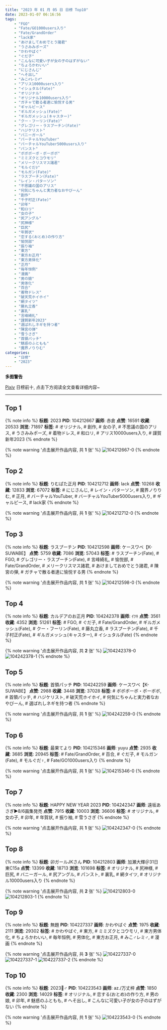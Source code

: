```yaml
---
title: "2023 年 01 月 05 日 日榜 Top10"
date: 2023-01-07 06:16:56
tags:
    - "FGO"
    - "Fate/GO1000users入り"
    - "Fate/GrandOrder"
    - "lack家"
    - "あけましておめでとう諸君"
    - "うさみみポーズ"
    - "かわやばぐ"
    - "ぐだ子"
    - "こんなに可愛い子が女の子のはずがない"
    - "ちょろかわいい"
    - "にじさんじ"
    - "へそ出し"
    - "みこ♂レミ♂"
    - "アリス10000users入り"
    - "イシュタル(Fate)"
    - "オリジナル"
    - "オリジナル10000users入り"
    - "ガチャで散る者達に愉悦する男"
    - "ギャルピース"
    - "ギルガメッシュ(Fate)"
    - "ギルガメッシュ(キャスター)"
    - "クー・フーリン(Fate)"
    - "グレゴリー・ラスプーチン(Fate)"
    - "ハジケリスト"
    - "バニーガール"
    - "バーチャルYouTuber"
    - "バーチャルYouTuber5000users入り"
    - "パンスト"
    - "ボボボーボ・ボーボボ"
    - "ミミズクとコウモリ"
    - "メリークリスマス諸君"
    - "モルぐだ♀"
    - "モルガン(Fate)"
    - "ラスプーチン(Fate)"
    - "レイン・パターソン"
    - "不思議の国のアリス"
    - "何気にちゃんと実力者なおやびーん"
    - "創作"
    - "千子村正(Fate)"
    - "卯年"
    - "和ロリ"
    - "女の子"
    - "尻アングル"
    - "尻神様"
    - "巨尻"
    - "年賀状"
    - "恋する(おとめ)の作り方"
    - "愉悦部"
    - "振り袖"
    - "東方"
    - "東方お正月"
    - "東方男体化"
    - "正月"
    - "毎年恒例"
    - "漫画"
    - "男の娘"
    - "男体化"
    - "百合"
    - "着物ドレス"
    - "破天荒ホイホイ"
    - "網タイツ"
    - "藤丸立香"
    - "裏乳"
    - "言峰綺礼"
    - "謹賀新年2023"
    - "選ばれしネギを持つ者"
    - "陳宮の弾"
    - "雪うさぎ"
    - "首領パッチ"
    - "魅惑のふともも"
    - "魔界ノりりむ"
categories:
    - "日榜"
    - "2023"
---
```


<i class="fa fa-triangle-exclamation"></i>**多图警告**<i class="fa fa-triangle-exclamation"></i>

[Pixiv](https://www.pixiv.net/) 日榜前十, 点击下方阅读全文查看详细内容~

<!-- more -->

---

## Top 1

{% note info %}
**标题**: 2023
**PID**: 104212667 **画师**: 赤倉
**点赞**: 16591 **收藏**: 20533 **浏览**: 71897
**标签**: # オリジナル, # 創作, # 女の子, # 不思議の国のアリス, # うさみみポーズ, # 着物ドレス, # 和ロリ, # アリス10000users入り, # 謹賀新年2023
{% endnote %}

{% note warning '点击展开作品内容, 共 **1** 张' %}
![104212667-0](https://i.pixiv.re/img-original/img/2023/01/04/00/00/23/104212667_p0.png)
{% endnote %}

## Top 2

{% note info %}
**标题**: りむぱた正月
**PID**: 104212712 **画师**: lack
**点赞**: 10268 **收藏**: 12833 **浏览**: 67072
**标签**: # にじさんじ, # レイン・パターソン, # 魔界ノりりむ, # 正月, # バーチャルYouTuber, # バーチャルYouTuber5000users入り, # ギャルピース, # lack家
{% endnote %}

{% note warning '点击展开作品内容, 共 **1** 张' %}
![104212712-0](https://i.pixiv.re/img-original/img/2023/01/04/00/00/34/104212712_p0.png)
{% endnote %}

## Top 3

{% note info %}
**标题**: ラスプーチン
**PID**: 104212598 **画师**: ケースワベ【K-SUWABE】
**点赞**: 5759 **收藏**: 7086 **浏览**: 57043
**标签**: # ラスプーチン(Fate), # FGO, # グレゴリー・ラスプーチン(Fate), # 言峰綺礼, # 愉悦部, # Fate/GrandOrder, # メリークリスマス諸君, # あけましておめでとう諸君, # 陳宮の弾, # ガチャで散る者達に愉悦する男
{% endnote %}

{% note warning '点击展开作品内容, 共 **1** 张' %}
![104212598-0](https://i.pixiv.re/img-original/img/2023/01/04/00/00/04/104212598_p0.jpg)
{% endnote %}

## Top 4

{% note info %}
**标题**: カルデアのお正月
**PID**: 104242378 **画师**: ｲﾂｷ
**点赞**: 3561 **收藏**: 4352 **浏览**: 51261
**标签**: # FGO, # ぐだ子, # Fate/GrandOrder, # ギルガメッシュ(Fate), # クー・フーリン(Fate), # 藤丸立香, # ラスプーチン(Fate), # 千子村正(Fate), # ギルガメッシュ(キャスター), # イシュタル(Fate)
{% endnote %}

{% note warning '点击展开作品内容, 共 **2** 张' %}
![104242378-0](https://i.pixiv.re/img-original/img/2023/01/05/00/00/32/104242378_p0.png)
![104242378-1](https://i.pixiv.re/img-original/img/2023/01/05/00/00/32/104242378_p1.png)
{% endnote %}

## Top 5

{% note info %}
**标题**: 首領パッチ
**PID**: 104242259 **画师**: ケースワベ【K-SUWABE】
**点赞**: 2988 **收藏**: 3448 **浏览**: 37028
**标签**: # ボボボーボ・ボーボボ, # 首領パッチ, # ハジケリスト, # 破天荒ホイホイ, # 何気にちゃんと実力者なおやびーん, # 選ばれしネギを持つ者
{% endnote %}

{% note warning '点击展开作品内容, 共 **1** 张' %}
![104242259-0](https://i.pixiv.re/img-original/img/2023/01/05/00/00/06/104242259_p0.jpg)
{% endnote %}

## Top 6

{% note info %}
**标题**: 最果てより
**PID**: 104215346 **画师**: yuyu
**点赞**: 2935 **收藏**: 3685 **浏览**: 20945
**标签**: # Fate/GrandOrder, # 百合, # ぐだ子, # モルガン(Fate), # モルぐだ♀, # Fate/GO1000users入り
{% endnote %}

{% note warning '点击展开作品内容, 共 **1** 张' %}
![104215346-0](https://i.pixiv.re/img-original/img/2023/01/04/01/19/51/104215346_p0.png)
{% endnote %}

## Top 7

{% note info %}
**标题**: HAPPY NEW YEAR 2023
**PID**: 104242347 **画师**: 遠坂あさぎ▶8/6画集発売
**点赞**: 7915 **收藏**: 10003 **浏览**: 36606
**标签**: # オリジナル, # 女の子, # 卯年, # 年賀状, # 振り袖, # 雪うさぎ
{% endnote %}

{% note warning '点击展开作品内容, 共 **1** 张' %}
![104242347-0](https://i.pixiv.re/img-original/img/2023/01/05/00/00/24/104242347_p0.jpg)
{% endnote %}

## Top 8

{% note info %}
**标题**: 卯ガールJKさん
**PID**: 104212803 **画师**: 加瀬大輝＠31日東C15a
**点赞**: 13399 **收藏**: 18713 **浏览**: 101698
**标签**: # オリジナル, # 尻神様, # 巨尻, # バニーガール, # 尻アングル, # パンスト, # 裏乳, # 網タイツ, # オリジナル10000users入り
{% endnote %}

{% note warning '点击展开作品内容, 共 **2** 张' %}
![104212803-0](https://i.pixiv.re/img-original/img/2023/01/04/00/08/13/104212803_p0.jpg)
![104212803-1](https://i.pixiv.re/img-original/img/2023/01/04/00/08/13/104212803_p1.jpg)
{% endnote %}

## Top 9

{% note info %}
**标题**: 無題
**PID**: 104227337 **画师**: かわやばぐ
**点赞**: 1975 **收藏**: 2111 **浏览**: 29302
**标签**: # かわやばぐ, # 東方, # ミミズクとコウモリ, # 東方男体化, # ちょろかわいい, # 毎年恒例, # 男体化, # 東方お正月, # みこ♂レミ♂, # 漫画
{% endnote %}

{% note warning '点击展开作品内容, 共 **3** 张' %}
![104227337-0](https://i.pixiv.re/img-original/img/2023/01/04/15/18/44/104227337_p0.jpg)
![104227337-1](https://i.pixiv.re/img-original/img/2023/01/04/15/18/44/104227337_p1.jpg)
![104227337-2](https://i.pixiv.re/img-original/img/2023/01/04/15/18/44/104227337_p2.jpg)
{% endnote %}

## Top 10

{% note info %}
**标题**: 2023🐰♂
**PID**: 104223543 **画师**: az./万丈梓
**点赞**: 1850 **收藏**: 2300 **浏览**: 14029
**标签**: # オリジナル, # 恋する(おとめ)の作り方, # 男の娘, # 卯年, # 魅惑のふともも, # へそ出し, # こんなに可愛い子が女の子のはずがない
{% endnote %}

{% note warning '点击展开作品内容, 共 **1** 张' %}
![104223543-0](https://i.pixiv.re/img-original/img/2023/01/04/12/00/01/104223543_p0.png)
{% endnote %}
